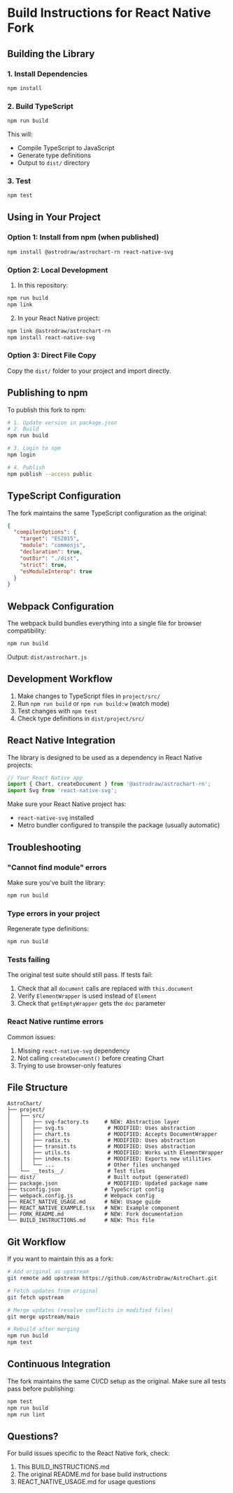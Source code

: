 # Build Instructions for React Native Fork

## Building the Library

### 1. Install Dependencies

```bash
npm install
```

### 2. Build TypeScript

```bash
npm run build
```

This will:
- Compile TypeScript to JavaScript
- Generate type definitions
- Output to `dist/` directory

### 3. Test

```bash
npm test
```

## Using in Your Project

### Option 1: Install from npm (when published)

```bash
npm install @astrodraw/astrochart-rn react-native-svg
```

### Option 2: Local Development

1. In this repository:
```bash
npm run build
npm link
```

2. In your React Native project:
```bash
npm link @astrodraw/astrochart-rn
npm install react-native-svg
```

### Option 3: Direct File Copy

Copy the `dist/` folder to your project and import directly.

## Publishing to npm

To publish this fork to npm:

```bash
# 1. Update version in package.json
# 2. Build
npm run build

# 3. Login to npm
npm login

# 4. Publish
npm publish --access public
```

## TypeScript Configuration

The fork maintains the same TypeScript configuration as the original:

```json
{
  "compilerOptions": {
    "target": "ES2015",
    "module": "commonjs",
    "declaration": true,
    "outDir": "./dist",
    "strict": true,
    "esModuleInterop": true
  }
}
```

## Webpack Configuration

The webpack build bundles everything into a single file for browser compatibility:

```bash
npm run build
```

Output: `dist/astrochart.js`

## Development Workflow

1. Make changes to TypeScript files in `project/src/`
2. Run `npm run build` or `npm run build:w` (watch mode)
3. Test changes with `npm test`
4. Check type definitions in `dist/project/src/`

## React Native Integration

The library is designed to be used as a dependency in React Native projects:

```javascript
// Your React Native app
import { Chart, createDocument } from '@astrodraw/astrochart-rn';
import Svg from 'react-native-svg';
```

Make sure your React Native project has:
- `react-native-svg` installed
- Metro bundler configured to transpile the package (usually automatic)

## Troubleshooting

### "Cannot find module" errors

Make sure you've built the library:
```bash
npm run build
```

### Type errors in your project

Regenerate type definitions:
```bash
npm run build
```

### Tests failing

The original test suite should still pass. If tests fail:
1. Check that all `document` calls are replaced with `this.document`
2. Verify `ElementWrapper` is used instead of `Element`
3. Check that `getEmptyWrapper` gets the `doc` parameter

### React Native runtime errors

Common issues:
1. Missing `react-native-svg` dependency
2. Not calling `createDocument()` before creating Chart
3. Trying to use browser-only features

## File Structure

```
AstroChart/
├── project/
│   ├── src/
│   │   ├── svg-factory.ts     # NEW: Abstraction layer
│   │   ├── svg.ts              # MODIFIED: Uses abstraction
│   │   ├── chart.ts            # MODIFIED: Accepts DocumentWrapper
│   │   ├── radix.ts            # MODIFIED: Uses abstraction
│   │   ├── transit.ts          # MODIFIED: Uses abstraction
│   │   ├── utils.ts            # MODIFIED: Works with ElementWrapper
│   │   ├── index.ts            # MODIFIED: Exports new utilities
│   │   └── ...                 # Other files unchanged
│   └── __tests__/              # Test files
├── dist/                       # Built output (generated)
├── package.json                # MODIFIED: Updated package name
├── tsconfig.json              # TypeScript config
├── webpack.config.js          # Webpack config
├── REACT_NATIVE_USAGE.md      # NEW: Usage guide
├── REACT_NATIVE_EXAMPLE.tsx   # NEW: Example component
├── FORK_README.md             # NEW: Fork documentation
└── BUILD_INSTRUCTIONS.md      # NEW: This file
```

## Git Workflow

If you want to maintain this as a fork:

```bash
# Add original as upstream
git remote add upstream https://github.com/AstroDraw/AstroChart.git

# Fetch updates from original
git fetch upstream

# Merge updates (resolve conflicts in modified files)
git merge upstream/main

# Rebuild after merging
npm run build
npm test
```

## Continuous Integration

The fork maintains the same CI/CD setup as the original. Make sure all tests pass before publishing:

```bash
npm test
npm run build
npm run lint
```

## Questions?

For build issues specific to the React Native fork, check:
1. This BUILD_INSTRUCTIONS.md
2. The original README.md for base build instructions
3. REACT_NATIVE_USAGE.md for usage questions


